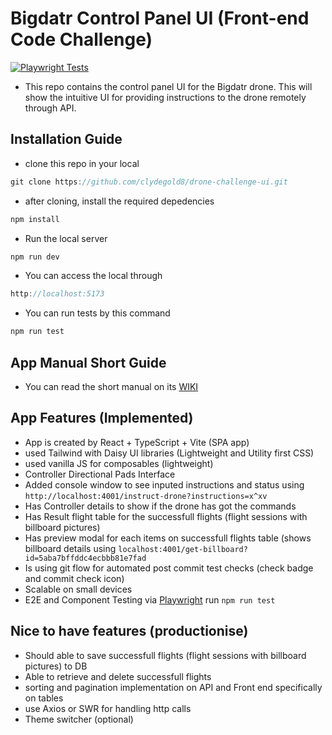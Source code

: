 # Bigdatr Control Panel UI (Front-end Code Challenge) 
 [![Playwright Tests](https://github.com/clydegold8/drone-challenge-ui/actions/workflows/playwright.yml/badge.svg)](https://github.com/clydegold8/drone-challenge-ui/actions/workflows/playwright.yml)
-  This repo contains the control panel UI for the Bigdatr drone. This will show the intuitive UI for providing instructions to the drone remotely through API.

## Installation Guide
 - clone this repo in your local 
```js
git clone https://github.com/clydegold8/drone-challenge-ui.git
```
- after cloning, install the required depedencies
```js
npm install
```
- Run the local server
```js
npm run dev
```
- You can access the local through
```js
http://localhost:5173
```
- You can run tests by this command
```js
npm run test
```
## App Manual Short Guide
- You can read the short manual on its [WIKI](https://github.com/clydegold8/drone-challenge-ui/wiki/App-Short-Manual-Guide)

## App Features (Implemented)
- App is created by React + TypeScript + Vite (SPA app)
- used Tailwind with Daisy UI libraries (Lightweight and Utility first CSS)
- used vanilla JS for composables (lightweight)
- Controller Directional Pads Interface
- Added console window to see inputed instructions and status using ```http://localhost:4001/instruct-drone?instructions=x^xv```
- Has Controller details to show if the drone has got the commands
- Has Result flight table for the successfull flights (flight sessions with billboard pictures)
- Has preview modal for each items on successfull flights table (shows billboard details using ```localhost:4001/get-billboard?id=5aba7bffddc4ecbbb81e7fad```
- Is using git flow for automated post commit test checks (check badge and commit check icon)
- Scalable on small devices
- E2E and Component Testing via [Playwright](https://playwright.dev) run ``` npm run test ```

## Nice to have features (productionise)
- Should able to save successfull flights (flight sessions with billboard pictures) to DB
- Able to retrieve and delete successfull flights
- sorting and pagination implementation on API and Front end specifically on tables
- use Axios or SWR for handling http calls
- Theme switcher (optional)
